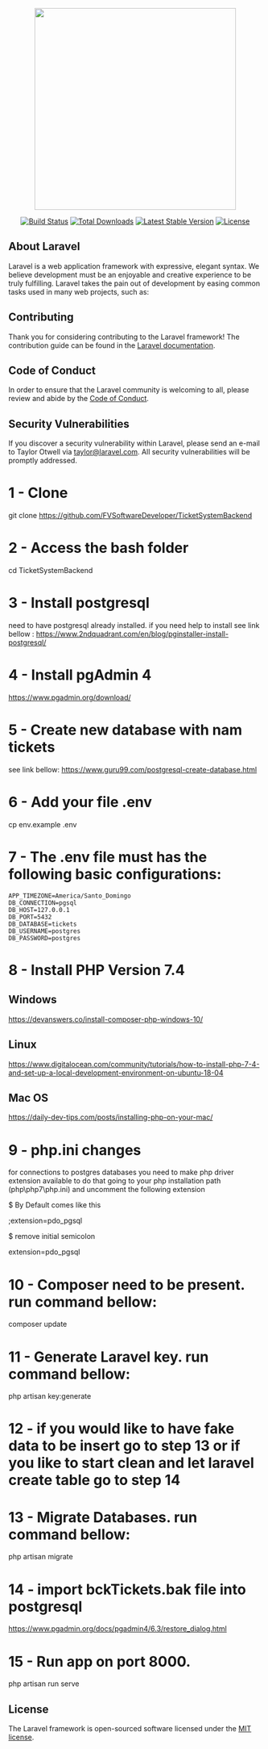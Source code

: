 <p align="center"><img src="https://res.cloudinary.com/dtfbvvkyp/image/upload/v1566331377/laravel-logolockup-cmyk-red.svg" width="400"></p>

<p align="center">
<a href="https://travis-ci.org/laravel/framework"><img src="https://travis-ci.org/laravel/framework.svg" alt="Build Status"></a>
<a href="https://packagist.org/packages/laravel/framework"><img src="https://poser.pugx.org/laravel/framework/d/total.svg" alt="Total Downloads"></a>
<a href="https://packagist.org/packages/laravel/framework"><img src="https://poser.pugx.org/laravel/framework/v/stable.svg" alt="Latest Stable Version"></a>
<a href="https://packagist.org/packages/laravel/framework"><img src="https://poser.pugx.org/laravel/framework/license.svg" alt="License"></a>
</p>

## About Laravel

Laravel is a web application framework with expressive, elegant syntax. We believe development must be an enjoyable and creative experience to be truly fulfilling. Laravel takes the pain out of development by easing common tasks used in many web projects, such as:

## Contributing

Thank you for considering contributing to the Laravel framework! The contribution guide can be found in the [Laravel documentation](https://laravel.com/docs/contributions).

## Code of Conduct

In order to ensure that the Laravel community is welcoming to all, please review and abide by the [Code of Conduct](https://laravel.com/docs/contributions#code-of-conduct).

## Security Vulnerabilities

If you discover a security vulnerability within Laravel, please send an e-mail to Taylor Otwell via [taylor@laravel.com](mailto:taylor@laravel.com). All security vulnerabilities will be promptly addressed.

# 1 - Clone

git clone https://github.com/FVSoftwareDeveloper/TicketSystemBackend

# 2 - Access the bash folder

cd TicketSystemBackend

# 3 - Install postgresql

need to have postgresql already installed. if you need help to install see link bellow :
https://www.2ndquadrant.com/en/blog/pginstaller-install-postgresql/

# 4 - Install pgAdmin 4

https://www.pgadmin.org/download/

# 5 - Create new database with nam tickets

see link bellow:
https://www.guru99.com/postgresql-create-database.html

# 6 - Add your file .env

cp env.example .env

# 7 - The .env file must has the following basic configurations:

```
APP_TIMEZONE=America/Santo_Domingo
DB_CONNECTION=pgsql
DB_HOST=127.0.0.1
DB_PORT=5432
DB_DATABASE=tickets
DB_USERNAME=postgres
DB_PASSWORD=postgres
```
# 8 - Install PHP Version 7.4

## Windows
https://devanswers.co/install-composer-php-windows-10/

## Linux
https://www.digitalocean.com/community/tutorials/how-to-install-php-7-4-and-set-up-a-local-development-environment-on-ubuntu-18-04

## Mac OS
https://daily-dev-tips.com/posts/installing-php-on-your-mac/

# 9 - php.ini changes

for connections to postgres databases you need to make php driver extension available to do that going to your php installation path (php\php7\php.ini)
and uncomment the following extension 

$ By Default comes like this

;extension=pdo_pgsql

$ remove initial semicolon

extension=pdo_pgsql

# 10 - Composer need to be present. run command bellow:

composer update

# 11 - Generate Laravel key. run command bellow:

php artisan key:generate

# 12 - if you would like to have fake data to be insert go to step 13 or if you like to start clean and let laravel create table go to step 14

# 13 - Migrate Databases. run command bellow:

php artisan migrate

# 14 - import bckTickets.bak file into postgresql

https://www.pgadmin.org/docs/pgadmin4/6.3/restore_dialog.html

# 15 - Run app on port 8000.

php artisan run serve

## License

The Laravel framework is open-sourced software licensed under the [MIT license](https://opensource.org/licenses/MIT).
